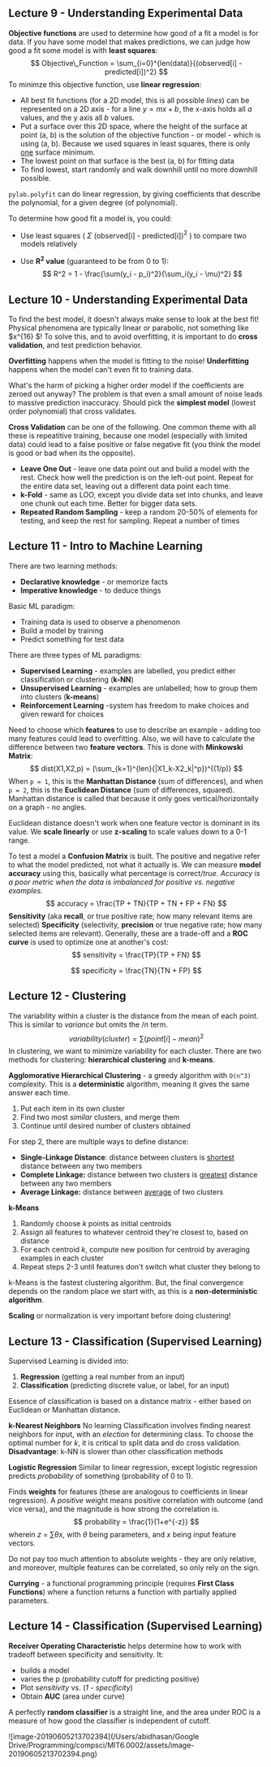## Lecture 9 - Understanding Experimental Data

**Objective functions** are used to determine how good of a fit a model is for data. If you have some model that makes predictions, we can judge how good a fit some model is with **least squares**:
$$
Objective\_Function = \sum_{i=0}^{len(data)}{(observed[i] - predicted[i])^2}
$$
To minimze this objective function, use **linear regression**:

- All best fit functions (for a 2D model, this is all possible *lines*) can be represented on a 2D axis - for a line $y = mx + b$, the x-axis holds all *a* values, and the y axis all *b* values.
- Put a surface over this 2D space, where the height of the surface at point (a, b) is the solution of the objective function - or model - which is using (a, b). Because we used squares in least squares, there is only <u>one</u> surface minimum.
- The lowest point on that surface is the best (a, b) for fitting data
- To find lowest, start randomly and walk downhill until no more downhill possible.

`pylab.polyfit` can do linear regression, by giving coefficients that describe the polynomial, for a given degree (of polynomial).

To determine how good  fit a model is, you could:

- Use least squares ( $\Sigma$ (observed[i] - predicted[i])$^2$ ) to compare two models relatively

- Use **R$^2$ value** (guaranteed to be from 0 to 1):
  $$
  R^2 = 1 - \frac{\sum(y_i - p_i)^2}{\sum_i(y_i - \mu)^2}
  $$
  

## Lecture 10 - Understanding Experimental Data

To find the best model, it doesn't always make sense to look at the best fit! Physical phenomena are typically linear or parabolic, not something like $x^{16} $! To solve this, and to avoid overfitting, it is important to do **cross validation**, and test prediction behavior.

**Overfitting** happens when the model is fitting to the noise! **Underfitting** happens when the model can't even fit to training data.

What's the harm of picking a higher order model if the coefficients are zeroed out anyway? The problem is that even a small amount of noise leads to massive prediction inaccuracy. Should pick the **simplest model** (lowest order polynomial) that cross validates.

**Cross Validation** can be one of the following. One common theme with all these is repeatitive training, because one model (especially with limited data) could lead to a false positive or false negative fit (you think the model is good or bad when its the opposite).

- **Leave One Out** - leave one data point out and build a model with the rest. Check how well the prediction is on the left-out point. Repeat for the entire data set, leaving out a different data point each time.
- **k-Fold** - same as LOO, except you divide data set into chunks, and leave one chunk out each time. Better for bigger data sets.
- **Repeated Random Sampling** - keep a random 20-50% of elements for testing, and keep the rest for sampling. Repeat a number of times

## Lecture 11 - Intro to Machine Learning

There are two learning methods:

- **Declarative knowledge** - or memorize facts
- **Imperative knowledge** - to deduce things

Basic ML paradigm:

- Training data is used to observe a phenomenon
- Build a model by training
- Predict something for test data

There are three types of ML paradigms:

- **Supervised Learning** - examples are labelled, you predict either classification or clustering (**k-NN**)
- **Unsupervised Learning** - examples are unlabelled; how to group them into clusters (**k-means**)
- **Reinforcement Learning** -system has freedom to make choices and given reward for choices

Need to choose which **features** to use to describe an example - adding too many features could lead to overfitting. Also, we will have to calculate the difference between two **feature vectors**. This is done with **Minkowski Matrix**:
$$
dist(X1,X2,p) = (\sum_{k=1}^{len}{|X1_k-X2_k|^p})^{(1/p)}
$$
When `p = 1`, this is the **Manhattan Distance** (sum of differences), and when `p = 2`, this is the **Euclidean Distance** (sum of differences, squared). Manhattan distance is called that because it only goes vertical/horizontally on a graph - no angles.

Euclidean distance doesn't work when one feature vector is dominant in its value. We **scale linearly** or use **z-scaling** to scale values down to a 0-1 range.

To test a model a **Confusion Matrix** is built. The positive and negative refer to what the model predicted, not what it actually is. We can measure **model accuracy** using this, basically what percentage is correct/*true*. *Accuracy is a poor metric when the data is imbalanced for positive vs. negative examples.*
$$
accuracy = \frac{TP + TN}{TP + TN + FP + FN}
$$
**Sensitivity** (aka **recall**, or true positive rate; how many relevant items are selected)
**Specificity** (selectivity, **precision** or true negative rate; how many selected items are relevant).
Generally, these are a trade-off and a **ROC curve** is used to optimize one at another's cost:
$$
sensitivity = \frac{TP}{TP + FN}
$$

$$
specificity = \frac{TN}{TN + FP}
$$

## Lecture 12 - Clustering

The variability within a cluster is the distance from the mean of each point. This is similar to *variance* but omits the $/n$ term.
$$
variability(cluster) = \sum{(point[i] - mean)^2}
$$
In clustering, we want to minimize variability for each cluster. There are two methods for clustering: **hierarchical clustering** and **k-means**.

**Agglomorative Hierarchical Clustering** - a greedy algorithm with `O(n^3)` complexity. This is a **deterministic** algorithm, meaning it gives the same answer each time.

1. Put each item in its own cluster
2. Find two most *similar* clusters, and merge them
3. Continue until desired number of clusters obtained

For step 2, there are multiple ways to define distance:

- **Single-Linkage Distance**: distance between clusters is <u>shortest</u> distance between any two members
- **Complete Linkage:** distance between two clusters is <u>greatest</u> distance between any two members
- **Average Linkage:** distance between <u>average</u> of two clusters

**k-Means** 

1. Randomly choose *k* points as initial centroids
2. Assign all features to whatever centroid they're closest to, based on distance
3. For each centroid *k*, compute new position for centroid by averaging examples in each cluster
4. Repeat steps 2-3 until features don't switch what cluster they belong to

k-Means is the fastest clustering algorithm. But, the final convergence depends on the random place we start with, as this is a **non-deterministic algorithm**.

**Scaling** or normalization is very important before doing clustering!

## Lecture 13 - Classification (Supervised Learning)

Supervised Learning is divided into:

1. **Regression** (getting a real number from an input)
2. **Classification** (predicting discrete value, or label, for an input)

Essence of classification is based on a distance matrix - either based on Euclidean or Manhattan distance.

**k-Nearest Neighbors**
No learning
Classification involves finding nearest neighbors for input, with an *election* for determining class.
To choose the optimal number for *k*, it is critical to split data and do cross validation.
**Disadvantage**: k-NN is slower than other classification methods



**Logistic Regression**
Similar to linear regression, except logistic regression predicts *probability* of something (probability of 0 to 1).

Finds **weights** for features (these are analogous to coefficients in linear regression). A *positive* weight means positive correlation with outcome (and vice versa), and the magnitude is how strong the correlation is.
$$
probability = \frac{1}{1+e^{-z}}
$$
wherein *z* = $\sum{\theta x}$, with $\theta$ being parameters, and *x* being input feature vectors.

Do not pay too much attention to absolute weights - they are only relative, and moreover, multiple features can be correlated, so only rely on the sign.



**Currying** - a functional programming principle (requires **First Class Functions**) where a function returns a function with partially applied parameters.

## Lecture 14 - Classification (Supervised Learning)

**Receiver Operating Characteristic** helps determine how to work with tradeoff between specificity and sensitivity. It:

- builds a model
- varies the p (probability cutoff for predicting positive)
- Plot *sensitivity* vs. (*1 - specificity*)
- Obtain **AUC** (area under curve)

A perfectly **random classifier** is a straight line, and the area under ROC is a measure of how good the classifier is independent of cutoff.

![image-20190605213702394](/Users/abidhasan/Google Drive/Programming/compsci/MIT6.0002/assets/image-20190605213702394.png)